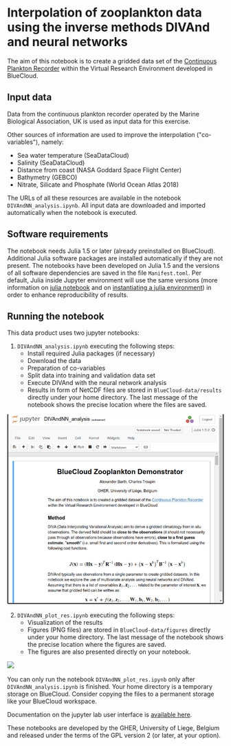 
# Interpolation of zooplankton data using the inverse methods DIVAnd and neural networks

The aim of this notebook is to create a gridded data set of the
[Continuous Plankton Recorder](https://www.cprsurvey.org/services/the-continuous-plankton-recorder/) within the Virtual Research Environment developed in BlueCloud.

## Input data

Data from the continuous plankton recorder operated by the Marine Biological Association, UK is used as input data for this exercise.

Other sources of information are used to improve the interpolation ("co-variables"), namely:

 * Sea water temperature (SeaDataCloud)
 * Salinity (SeaDataCloud)
 * Distance from coast (NASA Goddard Space Flight Center)
 * Bathymetry (GEBCO)
 * Nitrate, Silicate and Phosphate (World Ocean Atlas 2018)

The URLs of all these resources are available in the notebook `DIVAndNN_analysis.ipynb`.
All input data are downloaded and imported automatically when the notebook is executed.

## Software requirements

The notebook needs Julia 1.5 or later (already preinstalled on BlueCloud). Additional Julia software packages are installed automatically if they are not present.
The notebooks have been developed on Julia 1.5 and the versions of all software dependencies are saved in the file `Manifest.toml`.
Per default, Julia inside Jupyter environment will use the same versions (more information on [julia notebook](https://julialang.github.io/IJulia.jl/stable/manual/usage/#Julia-projects) and on [instantiating a julia environment](https://julialang.github.io/Pkg.jl/v1/environments/)) in order to enhance reproducibility of results.

## Running the notebook

This data product uses two jupyter notebooks:

 1. `DIVAndNN_analysis.ipynb` executing the following steps:
     * Install required Julia packages (if necessary)
     * Download the data
     * Preparation of co-variables
     * Split data into training and validation data set
     * Execute DIVAnd with the neural network analysis
     * Results in form of NetCDF files are stored in `BlueCloud-data/results` directly under your home directory. The last message of the notebook shows the precise location where the files are saved.

![](src/docs/analysis.png)


 2. `DIVAndNN_plot_res.ipynb` executing the following steps:
     * Visualization of the results
     * Figures (PNG files) are stored in `BlueCloud-data/figures` directly under your home directory. The last message of the notebook shows the precise location where the figures are saved.
     * The figures are also presented directly on your notebook.

![](src/docs/plotting.png)


You can only run the notebook `DIVAndNN_plot_res.ipynb` only after `DIVAndNN_analysis.ipynb` is finished.
Your home directory is a temporary storage on BlueCloud. Consider copying the files to a permanent storage like your BlueCloud workspace.

Documentation on the jupyter lab user interface is [available here](https://jupyterlab.readthedocs.io/en/latest/).


These notebooks are developed by the GHER, University of Liege, Belgium and released under the terms of the GPL version 2 (or later, at your option).
